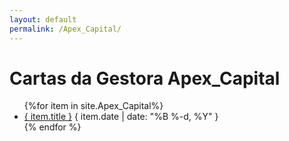 ```yaml
---
layout: default
permalink: /Apex_Capital/
---
```


<h1>Cartas da Gestora Apex_Capital</h1>
<ul>
{%for item in site.Apex_Capital%}
  <li>
    <a href="{ site.baseurl }{ item.url }">{ item.title }</a>
    <span>{ item.date | date: "%B %-d, %Y" }</span>
  </li>
    {% endfor %}
</ul>